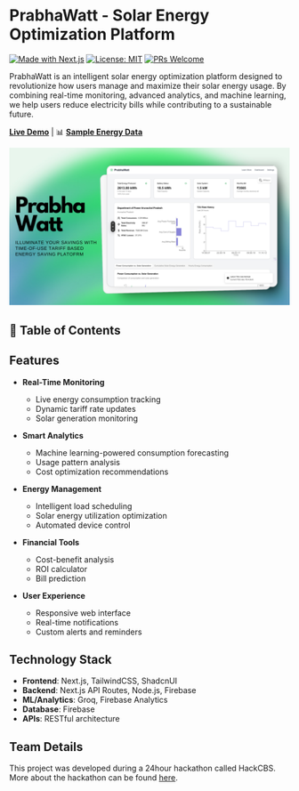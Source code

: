 # PrabhaWatt - Solar Energy Optimization Platform

[![Made with Next.js](https://img.shields.io/badge/Made%20with-Next.js-000000?style=flat-square&logo=Next.js)](https://nextjs.org)
[![License: MIT](https://img.shields.io/badge/License-MIT-yellow.svg)](https://opensource.org/licenses/MIT)
[![PRs Welcome](https://img.shields.io/badge/PRs-welcome-brightgreen.svg)](https://makeapullrequest.com)

PrabhaWatt is an intelligent solar energy optimization platform designed to revolutionize how users manage and maximize their solar energy usage. By combining real-time monitoring, advanced analytics, and machine learning, we help users reduce electricity bills while contributing to a sustainable future.

**[Live Demo](https://prabhawatt.vercel.app/)** | 📊 **[Sample Energy Data](./assets/Energy%20data.csv)**

![PrabhaWatt Dashboard Preview](./public/preview.png)

## 📑 Table of Contents

## Features

- **Real-Time Monitoring**

  - Live energy consumption tracking
  - Dynamic tariff rate updates
  - Solar generation monitoring

- **Smart Analytics**

  - Machine learning-powered consumption forecasting
  - Usage pattern analysis
  - Cost optimization recommendations

- **Energy Management**

  - Intelligent load scheduling
  - Solar energy utilization optimization
  - Automated device control

- **Financial Tools**

  - Cost-benefit analysis
  - ROI calculator
  - Bill prediction

- **User Experience**
  - Responsive web interface
  - Real-time notifications
  - Custom alerts and reminders

## Technology Stack

- **Frontend**: Next.js, TailwindCSS, ShadcnUI
- **Backend**: Next.js API Routes, Node.js, Firebase
- **ML/Analytics**: Groq, Firebase Analytics
- **Database**: Firebase
- **APIs**: RESTful architecture

## Team Details

This project was developed during a 24hour hackathon called HackCBS. More about the hackathon can be found [here](https://hackcbs.tech/).